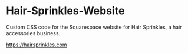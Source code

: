 # Hair-Sprinkles-Website
Custom CSS code for the Squarespace website for Hair Sprinkles, a hair accessories business. 

https://hairsprinkles.com
